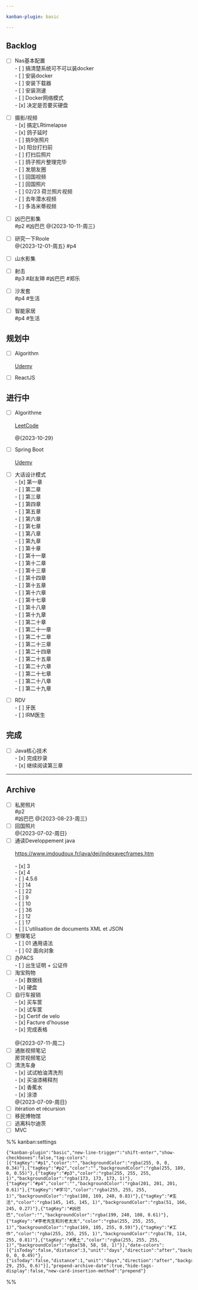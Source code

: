 ```yaml
---

kanban-plugin: basic

---
```


## Backlog

- [ ] Nas基本配置<br>- [ ] 搞清楚系统可不可以装docker<br>- [ ] 安装docker<br>- [ ] 安装下载器<br>- [ ] 安装测速<br>- [ ] Docker网络模式<br>- [x] 决定是否要买硬盘
- [ ] 摄影/视频<br>- [x] 搞定LRtimelapse<br>- [x] 鸽子延时<br>	- [ ] 挑9张照片<br>	- [x] 阳台打扫前<br>	- [ ] 打扫后照片<br>	- [ ] 鸽子照片整理完毕<br>	- [ ] 发朋友圈<br>- [ ] 回国视频<br>- [ ] 回国照片<br>- [ ] 02/23 荷兰照片视频 <br>- [ ] 去年潜水视频<br>- [ ] 多洛米蒂视频
- [ ] 凶巴巴影集<br>#p2 #凶巴巴 @{2023-10-11-周三}
- [ ] 研究一下Roole<br>@{2023-12-01-周五} #p4
- [ ] 山水影集
- [ ] 射击<br>#p3 #赵友珅 #凶巴巴 #郑乐
- [ ] 沙发套<br>#p4 #生活
- [ ] 智能家居<br>#p4 #生活


## 规划中

- [ ] Algorithm<br><br>[Udemy](https://diggers.udemy.com/course/java-data-structures-and-algorithms-masterclass/learn/lecture/25320718?start=30#overview)
- [ ] ReactJS


## 进行中

- [ ] Algorithme<br><br>[LeetCode](https://leetcode.com/studyplan/top-interview-150/)<br><br>@{2023-10-29}
- [ ] Spring Boot<br><br>[Udemy](https://diggers.udemy.com/course/spring-hibernate-tutorial/learn/lecture/5116996?start=0#overview)
- [ ] 大话设计模式<br>- [x] 第一章<br>- [ ] 第二章<br>- [ ] 第三章<br>- [ ] 第四章<br>- [ ] 第五章<br>- [ ] 第六章<br>- [ ] 第七章<br>- [ ] 第八章<br>- [ ] 第九章<br>- [ ] 第十章<br>- [ ] 第十一章<br>- [ ] 第十二章<br>- [ ] 第十三章<br>- [ ] 第十四章<br>- [ ] 第十五章<br>- [ ] 第十六章<br>- [ ] 第十七章<br>- [ ] 第十八章<br>- [ ] 第十九章<br>- [ ] 第二十章<br>- [ ] 第二十一章<br>- [ ] 第二十二章<br>- [ ] 第二十三章<br>- [ ] 第二十四章<br>- [ ] 第二十五章<br>- [ ] 第二十六章<br>- [ ] 第二十七章<br>- [ ] 第二十八章<br>- [ ] 第二十九章
- [ ] RDV<br>- [ ] 牙医<br>- [ ] IRM医生


## 完成

- [ ] Java核心技术<br>- [x] 完成抄录<br>- [x] 继续阅读第三章


***

## Archive

- [ ] 私房照片<br>#p2 <br>#凶巴巴 @{2023-08-23-周三}
- [ ] 回国照片<br>@{2023-07-02-周日}
- [ ] 通读Developpement java<br><br>https://www.jmdoudoux.fr/java/dej/indexavecframes.htm<br><br>- [x] 3<br>- [x] 4<br>	- [ ] 4.5.6<br>- [ ] 14<br>- [ ] 22<br>- [ ] 9<br>- [ ] 10<br>- [ ] 36<br>- [ ] 12<br>- [ ] 17<br>- [ ] L'utilisation de documents XML et JSON
- [ ] 整理笔记<br>- [ ] 01 通用语法<br>- [ ] 02 面向对象
- [ ] 办PACS<br>- [ ] 出生证明 + 公证件
- [ ] 淘宝购物<br>- [x] 数据线<br>- [x] 硬盘
- [ ] 自行车报销<br>- [x]  买车筐<br>- [x]  试车筐<br>- [x]  Certif de velo<br>- [x]  Facture d'housse<br>- [x]  完成表格<br><br>@{2023-07-11-周二}
- [ ] 通胀视频笔记<br>房贷视频笔记
- [ ] 清洗车身<br>- [x] 试试柏油清洗剂<br>- [x] 买油漆稀释剂<br>- [x] 香蕉水<br>- [x] 涂漆<br>@{2023-07-09-周日}
- [ ] itération et récursion
- [ ] 移民博物馆
- [ ] 逃离科尔迪茨
- [ ] MVC

%% kanban:settings
```
{"kanban-plugin":"basic","new-line-trigger":"shift-enter","show-checkboxes":false,"tag-colors":[{"tagKey":"#p1","color":"","backgroundColor":"rgba(255, 0, 0, 0.34)"},{"tagKey":"#p2","color":"","backgroundColor":"rgba(255, 189, 0, 0.55)"},{"tagKey":"#p3","color":"rgba(255, 255, 255, 1)","backgroundColor":"rgba(173, 173, 173, 1)"},{"tagKey":"#p4","color":"","backgroundColor":"rgba(201, 201, 201, 0.61)"},{"tagKey":"#学习","color":"rgba(255, 255, 255, 1)","backgroundColor":"rgba(108, 169, 240, 0.83)"},{"tagKey":"#生活","color":"rgba(145, 145, 145, 1)","backgroundColor":"rgba(51, 166, 245, 0.27)"},{"tagKey":"#凶巴巴","color":"","backgroundColor":"rgba(199, 240, 108, 0.61)"},{"tagKey":"#李老先生和刘老太太","color":"rgba(255, 255, 255, 1)","backgroundColor":"rgba(169, 105, 255, 0.59)"},{"tagKey":"#工作","color":"rgba(255, 255, 255, 1)","backgroundColor":"rgba(78, 114, 255, 0.81)"},{"tagKey":"#黑土","color":"rgba(255, 255, 255, 1)","backgroundColor":"rgba(58, 58, 58, 1)"}],"date-colors":[{"isToday":false,"distance":3,"unit":"days","direction":"after","backgroundColor":"rgba(255, 0, 0, 0.49)"},{"isToday":false,"distance":1,"unit":"days","direction":"after","backgroundColor":"rgba(203, 29, 255, 0.6)"}],"prepend-archive-date":true,"hide-tags-display":false,"new-card-insertion-method":"prepend"}
```
%%